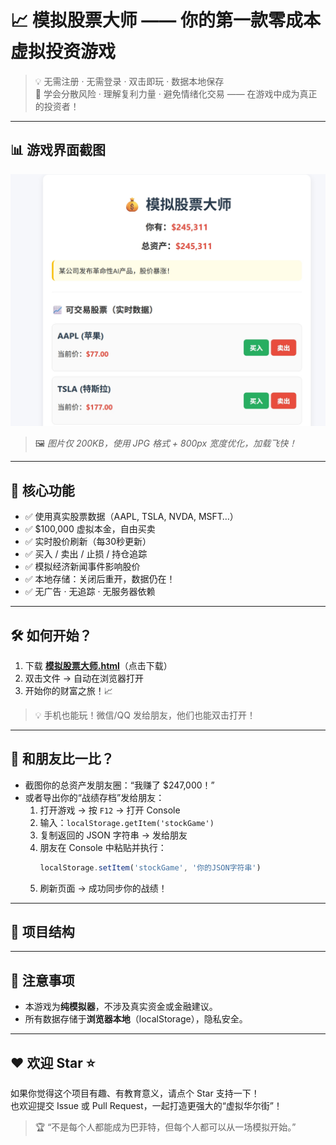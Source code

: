 # 📈 模拟股票大师 —— 你的第一款零成本虚拟投资游戏

> 💡 无需注册 · 无需登录 · 双击即玩 · 数据本地保存  
> 🎯 学会分散风险 · 理解复利力量 · 避免情绪化交易 —— 在游戏中成为真正的投资者！

---

## 📊 游戏界面截图

![模拟股票大师 - 实时交易界面](https://raw.githubusercontent.com/jianlang829/gp/main/images/Sample.jpg)

> 🖼️ *图片仅 200KB，使用 JPG 格式 + 800px 宽度优化，加载飞快！*  

---

## 🚀 核心功能

- ✅ 使用真实股票数据（AAPL, TSLA, NVDA, MSFT…）
- ✅ $100,000 虚拟本金，自由买卖
- ✅ 实时股价刷新（每30秒更新）
- ✅ 买入 / 卖出 / 止损 / 持仓追踪
- ✅ 模拟经济新闻事件影响股价
- ✅ 本地存储：关闭后重开，数据仍在！
- ✅ 无广告 · 无追踪 · 无服务器依赖

---

## 🛠 如何开始？

1. 下载 [**模拟股票大师.html**](https://github.com/jianlang829/gp/releases/download/v1.0/sim-stock-game.html)（点击下载）  
2. 双击文件 → 自动在浏览器打开  
3. 开始你的财富之旅！📈

> 💡 手机也能玩！微信/QQ 发给朋友，他们也能双击打开！

---

## 🤝 和朋友比一比？

- 截图你的总资产发朋友圈：“我赚了 $247,000！”
- 或者导出你的“战绩存档”发给朋友：
  1. 打开游戏 → 按 `F12` → 打开 Console
  2. 输入：`localStorage.getItem('stockGame')`
  3. 复制返回的 JSON 字符串 → 发给朋友
  4. 朋友在 Console 中粘贴并执行：
     ```javascript
     localStorage.setItem('stockGame', '你的JSON字符串')
     ```
  5. 刷新页面 → 成功同步你的战绩！

---

## 📁 项目结构

---

## 📌 注意事项

- 本游戏为**纯模拟器**，不涉及真实资金或金融建议。
- 所有数据存储于**浏览器本地**（localStorage），隐私安全。

---

## ❤️ 欢迎 Star ⭐

如果你觉得这个项目有趣、有教育意义，请点个 Star 支持一下！  
也欢迎提交 Issue 或 Pull Request，一起打造更强大的“虚拟华尔街”！

> 🏆 “不是每个人都能成为巴菲特，但每个人都可以从一场模拟开始。”